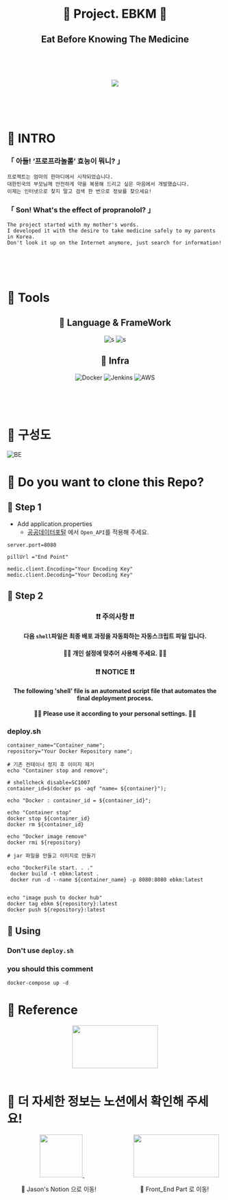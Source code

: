 <br>
<br>
<br>

<div align="center">

# 💊 Project. EBKM 💊

## Eat Before Knowing The Medicine

<br>
<br>
<br>


![](presentation/pngegg.ico)

</div>
<br>
<br>
<br>

# 💊 INTRO
### 「 아들! ‘프로프라놀롤’ 효능이 뭐니? 」

    프로젝트는 엄마의 한마디에서 시작되었습니다.
    대한민국의 부모님께 안전하게 약을 복용해 드리고 싶은 마음에서 개발했습니다.
    이제는 인터넷으로 찾지 말고 검색 한 번으로 정보를 찾으세요!

### 「 Son! What's the effect of propranolol? 」

    The project started with my mother's words.
    I developed it with the desire to take medicine safely to my parents in Korea.
    Don't look it up on the Internet anymore, just search for information!

<br>
<br>
<br>

# 💊 Tools

<div align="center">

## 🍃 Language & FrameWork

![s](https://img.shields.io/badge/Java-ED8B00?style=for-the-badge&logo=java&logoColor=white)
![s](https://img.shields.io/badge/SPRINGBOOT-6DB33F?style=for-the-badge&logo=SPRINGBOOT&logoColor=white)
## 🍃 Infra

![Docker](https://img.shields.io/badge/docker-2496ED.svg?style=for-the-badge&logo=docker&logoColor=white)
![Jenkins](https://img.shields.io/badge/jenkins-D24939.svg?style=for-the-badge&logo=jenkins&logoColor=white)
![AWS](https://img.shields.io/badge/AWS-232F3E.svg?style=for-the-badge&logo=amazon-aws&logoColor=white)

</div>
<br>
<br>
<br>

# 💊 구성도
![BE](https://user-images.githubusercontent.com/65659478/167803880-ca17061c-7949-4d4c-b3ca-81d38b3a0dbc.png)


# 💊 Do you want to clone this Repo?
## 🍃 Step 1
- Add application.properties
  - [공공데이터포털](https://www.data.go.kr/) 에서 `Open_API`를 적용해 주세요. 

```properties
server.port=8080

pillUrl ="End Point"

medic.client.Encoding="Your Encoding Key"
medic.client.Decoding="Your Decoding Key"
```


## 🍃 Step 2

<div align="center">

### ❗❗ 주의사항 ❗❗

#### 다음 `shell`파일은 최종 배포 과정을 자동화하는 자동스크립트 파일 입니다.
#### 🙅‍♂️ 개인 설정에 맞추어 사용해 주세요. 🙅‍♂️

### ❗❗ NOTICE ❗❗


#### The following 'shell' file is an automated script file that automates the final deployment process.

#### 🙅‍♂️  Please use it according to your personal settings. 🙅‍♂️
</div>

### deploy.sh

```shell
container_name="Container_name";
repository="Your Docker Repository name";

# 기존 컨테이너 정지 후 이미지 제거
echo "Container stop and remove";

# shellcheck disable=SC1007
container_id=$(docker ps -aqf "name= ${container}");

echo "Docker : container_id = ${container_id}";

echo "Container stop"
docker stop ${container_id}
docker rm ${container_id}

echo "Docker image remove"
docker rmi ${repository}

# jar 파일을 만들고 이미지로 만들기

echo "DockerFile start. . ."
 docker build -t ebkm:latest .
 docker run -d --name ${container_name} -p 8080:8080 ebkm:latest


echo "image push to docker hub"
docker tag ebkm ${repository}:latest
docker push ${repository}:latest

```

## 🍃 Using
### Don't use `deploy.sh`
### you should this comment

```
docker-compose up -d
```

# 💊 Reference
<div align="center">

<img width="200" height="100" src="https://openmate-on.com/data-on/upload/origin-site-logo/%EA%B3%B5%EA%B3%B5%EB%8D%B0%EC%9D%B4%ED%84%B0%ED%8F%AC%ED%84%B8.png">


</div>

<br>

# 💊 더 자세한 정보는 노션에서 확인해 주세요!

<div align="center">
&nbsp;&nbsp;&nbsp;&nbsp;&nbsp;&nbsp;&nbsp;&nbsp;&nbsp;&nbsp;&nbsp;&nbsp;&nbsp;&nbsp;&nbsp;&nbsp;
<a href="https://json0506.notion.site/EBKM-c2fde8692fec4cafb1ac7c647adb7598">
<img width="100" height="100" src="https://www.inthenews.co.kr/data/photos/uploads/2020/08/%EC%9D%B4%EB%AF%B8%EC%A7%80-%EB%85%B8%EC%85%98-%EB%A1%9C%EA%B3%A0.jpg">
</a>
&nbsp;&nbsp;&nbsp;&nbsp;&nbsp;&nbsp;&nbsp;&nbsp;&nbsp;&nbsp;&nbsp;&nbsp;&nbsp;&nbsp;&nbsp;&nbsp;&nbsp;&nbsp;&nbsp;&nbsp;&nbsp;&nbsp;&nbsp;&nbsp;&nbsp;&nbsp;&nbsp;&nbsp;
<a href="https://github.com/KIM-JS-95/PillInfoservice_FE">
<img width="200" height="100" src="https://velog.velcdn.com/images/gil0127/post/857b454c-74a1-4fbc-b00f-3d0aff6f1a55/111111111.png">
</a>

🔺 Jason's Notion 으로 이동! &nbsp;&nbsp;&nbsp;&nbsp;&nbsp;&nbsp;&nbsp;&nbsp;&nbsp;&nbsp;&nbsp;&nbsp;&nbsp;&nbsp;&nbsp;&nbsp;&nbsp;&nbsp;&nbsp;&nbsp;&nbsp;&nbsp;&nbsp;&nbsp; 🔺 Front_End Part 로 이동!

</div>